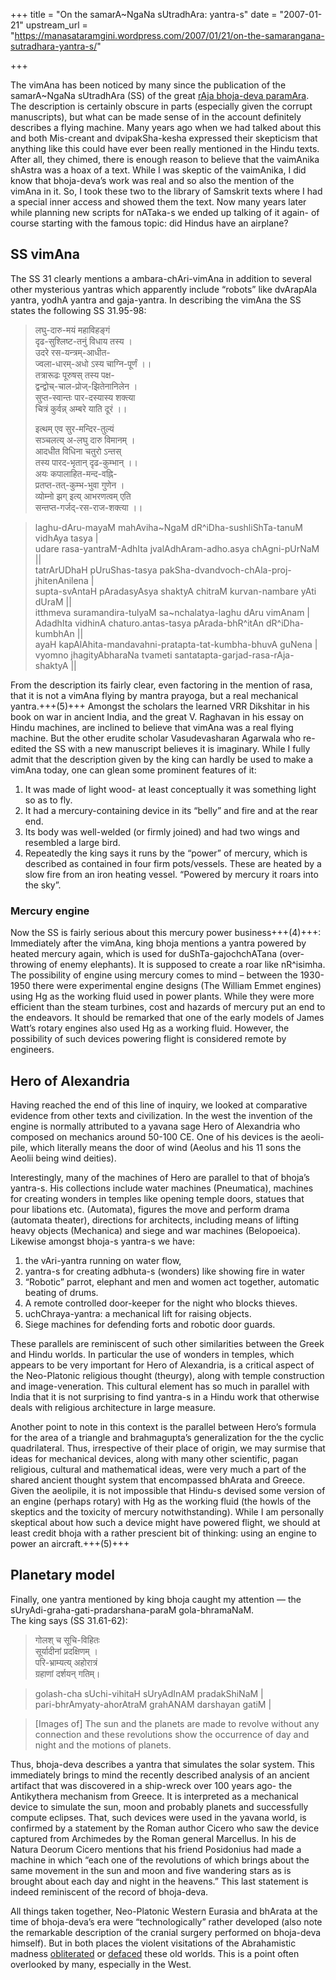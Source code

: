 +++
title = "On the samarA~NgaNa sUtradhAra: yantra-s"
date = "2007-01-21"
upstream_url = "https://manasataramgini.wordpress.com/2007/01/21/on-the-samarangana-sutradhara-yantra-s/"

+++

The vimAna has been noticed by many since the publication of the samarA\~NgaNa sUtradhAra (SS) of the great [rAja bhoja-deva paramAra](http://manasataramgini.wordpress.com/2005/12/raja-bhoja-glory-and-tragedy-of.html). The description is certainly obscure in parts (especially given the corrupt manuscripts), but what can be made sense of in the account definitely describes a flying machine. Many years ago when we had talked about this and both Mis-creant and dvipakSha-kesha expressed their skepticism that anything like this could have ever been really mentioned in the Hindu texts. After all, they chimed, there is enough reason to believe that the vaimAnika shAstra was a hoax of a text. While I was skeptic of the vaimAnika, I did know that bhoja-deva’s work was real and so also the mention of the vimAna in it. So, I took these two to the library of Samskrit texts where I had a special inner access and showed them the text. Now many years later while planning new scripts for nATaka-s we ended up talking of it again- of course starting with the famous topic: did Hindus have an airplane?

## SS vimAna
The SS 31 clearly mentions a ambara-chAri-vimAna in addition to several other mysterious yantras which apparently include “robots” like dvArapAla yantra, yodhA yantra and gaja-yantra. In describing the vimAna the SS states the following SS 31.95-98:

> लघु-दारु-मयं महाविहङ्गं  
> दृढ-सुश्लिष्ट-तनुं विधाय तस्य ।  
> उदरे रस-यन्त्रम्-आधीत-  
> ज्वला-धारम्-अधो ऽस्य चाग्नि-पूर्णं ।।  
> तत्रारूढः पूरुषस् तस्य पक्ष-  
> द्वन्द्वोच्-चाल-प्रोज्-झितेनानिलेन ।  
> सुप्त-स्वान्तः पार-दस्यास्य शक्त्या  
> चित्रं कुर्वन्न् अम्बरे याति दूरं ।।  
> 
> इत्थम् एव सुर-मन्दिर-तुल्यं  
> सञ्चलत्य् अ-लघु दारु विमानम् ।  
> आदधीत विधिना चतुरो ऽन्तस्  
> तस्य पारद-भृतान् दृढ-कुम्भान् ।।  
> अयः कपालाहित-मन्द-वह्नि-  
> प्रतप्त-तत्-कुम्भ-भुवा गुणेन ।  
> व्योम्नो झग् इत्य् आभरणत्वम् एति  
> सन्तप्त-गर्जद्-रस-राज-शक्त्या ।।

> laghu-dAru-mayaM mahAviha~NgaM dR^iDha-sushliShTa-tanuM vidhAya tasya |  
> udare rasa-yantraM-AdhIta jvalAdhAram-adho.asya chAgni-pUrNaM ||  
tatrArUDhaH pUruShas-tasya pakSha-dvandvoch-chAla-proj-jhitenAnilena |  
supta-svAntaH pAradasyAsya shaktyA chitraM kurvan-nambare yAti dUraM ||  
itthmeva suramandira-tulyaM sa~nchalatya-laghu dAru vimAnam |  
AdadhIta vidhinA chaturo.antas-tasya pArada-bhR^itAn dR^iDha-kumbhAn ||  
ayaH kapAlAhita-mandavahni-pratapta-tat-kumbha-bhuvA guNena |  
vyomno jhagityAbharaNa tvameti santatapta-garjad-rasa-rAja-shaktyA ||

From the description its fairly clear, even factoring in the mention of rasa, that it is not a vimAna flying by mantra prayoga, but a real mechanical yantra.+++(5)+++ Amongst the scholars the learned VRR Dikshitar in his book on war in ancient India, and the great V. Raghavan in his essay on Hindu machines, are inclined to believe that vimAna was a real flying machine. But the other erudite scholar Vasudevasharan Agarwala who re-edited the SS with a new manuscript believes it is imaginary. While I fully admit that the description given by the king can hardly be used to make a vimAna today, one can glean some prominent features of it:  

1) It was made of light wood- at least conceptually it was something light so as to fly.
2) It had a mercury-containing device in its “belly” and fire and at the rear end. 
3) Its body was well-welded (or firmly joined) and had two wings and resembled a large bird. 
4) Repeatedly the king says it runs by the “power” of mercury, which is described as contained in four firm pots/vessels. These are heated by a slow fire from an iron heating vessel. “Powered by mercury it roars into the sky”.

### Mercury engine
Now the SS is fairly serious about this mercury power business+++(4)+++: Immediately after the vimAna, king bhoja mentions a yantra powered by heated mercury again, which is used for duShTa-gajochchATana (over-throwing of enemy elephants). It is supposed to create a roar like nR^isimha. The possibility of engine using mercury comes to mind – between the 1930-1950 there were experimental engine designs (The William Emmet engines) using Hg as the working fluid used in power plants. While they were more efficient than the steam turbines, cost and hazards of mercury put an end to the endeavors. It should be remarked that one of the early models of James Watt’s rotary engines also used Hg as a working fluid. However, the possibility of such devices powering flight is considered remote by engineers.

## Hero of Alexandria
Having reached the end of this line of inquiry, we looked at comparative evidence from other texts and civilization. In the west the invention of the engine is normally attributed to a yavana sage Hero of Alexandria who composed on mechanics around 50-100 CE. One of his devices is the aeoli-pile, which literally means the door of wind (Aeolus and his 11 sons the Aeolii being wind deities). 

Interestingly, many of the machines of Hero are parallel to that of bhoja’s yantra-s. His collections include water machines (Pneumatica), machines for creating wonders in temples like opening temple doors, statues that pour libations etc. (Automata), figures the move and perform drama (automata theater), directions for architects, including means of lifting heavy objects (Mechanica) and siege and war machines (Belopoeica). Likewise amongst bhoja-s yantra-s we have: 

1) the vAri-yantra running on water flow, 
2) yantra-s for creating adbhuta-s (wonders) like showing fire in water 
3) “Robotic” parrot, elephant and men and women act together, automatic beating of drums. 
4) A remote controlled door-keeper for the night who blocks thieves. 
5) uchChraya-yantra: a mechanical lift for raising objects. 
6) Siege machines for defending forts and robotic door guards.

These parallels are reminiscent of such other similarities between the Greek and Hindu worlds. In particular the use of wonders in temples, which appears to be very important for Hero of Alexandria, is a critical aspect of the Neo-Platonic religious thought (theurgy), along with temple construction and image-veneration. This cultural element has so much in parallel with India that it is not surprising to find yantra-s in a Hindu work that otherwise deals with religious architecture in large measure. 

Another point to note in this context is the parallel between Hero’s formula for the area of a triangle and brahmagupta’s generalization for the the cyclic quadrilateral. Thus, irrespective of their place of origin, we may surmise that ideas for mechanical devices, along with many other scientific, pagan religious, cultural and mathematical ideas, were very much a part of the shared ancient thought system that encompassed bhArata and Greece. Given the aeolipile, it is not impossible that Hindu-s devised some version of an engine (perhaps rotary) with Hg as the working fluid (the howls of the skeptics and the toxicity of mercury notwithstanding). While I am personally skeptical about how such a device might have powered flight, we should at least credit bhoja with a rather prescient bit of thinking: using an engine to power an aircraft.+++(5)+++

## Planetary model
Finally, one yantra mentioned by king bhoja caught my attention — the sUryAdi-graha-gati-pradarshana-paraM gola-bhramaNaM.  
The king says (SS 31.61-62): 

> गोलश् च सूचि-विहितः  
> सूर्यादीनां प्रदक्षिणम् ।  
> परि-भ्राम्यत्य् अहोरात्रं  
> ग्रहाणां दर्शयन् गतिम्।

> golash-cha sUchi-vihitaH sUryAdInAM pradakShiNaM \|  
pari-bhrAmyaty-ahorAtraM grahANAM darshayan gatiM \|  

> \[Images of\] The sun and the planets are made to revolve without any connection and these revolutions show the occurrence of day and night and the motions of planets. 

Thus, bhoja-deva describes a yantra that simulates the solar system. This immediately brings to mind the recently described analysis of an ancient artifact that was discovered in a ship-wreck over 100 years ago- the Antikythera mechanism from Greece. It is interpreted as a mechanical device to simulate the sun, moon and probably planets and successfully compute eclipses. That, such devices were used in the yavana world, is confirmed by a statement by the Roman author Cicero who saw the device captured from Archimedes by the Roman general Marcellus. In his de Natura Deorum Cicero mentions that his friend Posidonius had made a machine in which “each one of the revolutions of which brings about the same movement in the sun and moon and five wandering stars as is brought about each day and night in the heavens.” This last statement is indeed reminiscent of the record of bhoja-deva.

All things taken together, Neo-Platonic Western Eurasia and bhArata at the time of bhoja-deva’s era were “technologically” rather developed (also note the remarkable description of the cranial surgery performed on bhoja-deva himself). But in both places the violent visitations of the Abrahamistic madness [obliterated](http://manasataramgini.wordpress.com/2006/07/emperor-julian.html) or [defaced](http://manasataramgini.wordpress.com/2006/08/makings-of-islamic-science.html) these old worlds. This is a point often overlooked by many, especially in the West.

